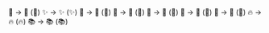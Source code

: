 :rocket: → :rocket: (🚀)
:sparkles: → :sparkles: (✨)
:bug: → :bug: (🐛)
:memo: → :memo: (📝)
:art: → :art: (🎨)
:tada: → :tada: (🎉)
:construction: → :construction: (🚧)
:fire: → :fire: (🔥)
:books: → :books: (📚)